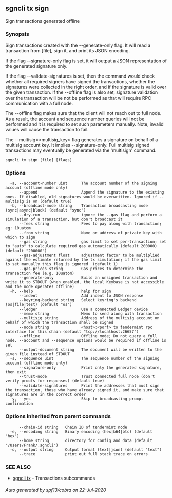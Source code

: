 ## sgncli tx sign

Sign transactions generated offline

### Synopsis

Sign transactions created with the --generate-only flag.
It will read a transaction from [file], sign it, and print its JSON encoding.

If the flag --signature-only flag is set, it will output a JSON representation
of the generated signature only.

If the flag --validate-signatures is set, then the command would check whether all required
signers have signed the transactions, whether the signatures were collected in the right
order, and if the signature is valid over the given transaction. If the --offline
flag is also set, signature validation over the transaction will be not be
performed as that will require RPC communication with a full node.

The --offline flag makes sure that the client will not reach out to full node.
As a result, the account and sequence number queries will not be performed and
it is required to set such parameters manually. Note, invalid values will cause
the transaction to fail.

The --multisig=<multisig_key> flag generates a signature on behalf of a multisig account
key. It implies --signature-only. Full multisig signed transactions may eventually
be generated via the 'multisign' command.


```
sgncli tx sign [file] [flags]
```

### Options

```
  -a, --account-number uint      The account number of the signing account (offline mode only)
      --append                   Append the signature to the existing ones. If disabled, old signatures would be overwritten. Ignored if --multisig is on (default true)
  -b, --broadcast-mode string    Transaction broadcasting mode (sync|async|block) (default "sync")
      --dry-run                  ignore the --gas flag and perform a simulation of a transaction, but don't broadcast it
      --fees string              Fees to pay along with transaction; eg: 10uatom
      --from string              Name or address of private key with which to sign
      --gas string               gas limit to set per-transaction; set to "auto" to calculate required gas automatically (default 200000) (default "200000")
      --gas-adjustment float     adjustment factor to be multiplied against the estimate returned by the tx simulation; if the gas limit is set manually this flag is ignored  (default 1)
      --gas-prices string        Gas prices to determine the transaction fee (e.g. 10uatom)
      --generate-only            Build an unsigned transaction and write it to STDOUT (when enabled, the local Keybase is not accessible and the node operates offline)
  -h, --help                     help for sign
      --indent                   Add indent to JSON response
      --keyring-backend string   Select keyring's backend (os|file|test) (default "os")
      --ledger                   Use a connected Ledger device
      --memo string              Memo to send along with transaction
      --multisig string          Address of the multisig account on behalf of which the transaction shall be signed
      --node string              <host>:<port> to tendermint rpc interface for this chain (default "tcp://localhost:26657")
      --offline                  Offline mode; Do not query a full node. --account and --sequence options would be required if offline is set
      --output-document string   The document will be written to the given file instead of STDOUT
  -s, --sequence uint            The sequence number of the signing account (offline mode only)
      --signature-only           Print only the generated signature, then exit
      --trust-node               Trust connected full node (don't verify proofs for responses) (default true)
      --validate-signatures      Print the addresses that must sign the transaction, those who have already signed it, and make sure that signatures are in the correct order
  -y, --yes                      Skip tx broadcasting prompt confirmation
```

### Options inherited from parent commands

```
      --chain-id string   Chain ID of tendermint node
  -e, --encoding string   Binary encoding (hex|b64|btc) (default "hex")
      --home string       directory for config and data (default "/Users/Frank/.sgncli")
  -o, --output string     Output format (text|json) (default "text")
      --trace             print out full stack trace on errors
```

### SEE ALSO

* [sgncli tx](sgncli_tx.md)	 - Transactions subcommands

###### Auto generated by spf13/cobra on 22-Jul-2020
